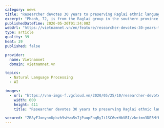 ```yaml
---
category: news
title: "Researcher devotes 30 years to preserving Raglai ethnic language"
excerpt: "Phanh, 72, is from the Raglai group in the southern province of Ninh Thuan’s Bac Ai District, and has been collecting information about the language and studying teaching method"
publishedDateTime: 2020-05-26T01:24:00Z
webUrl: "https://vietnamnet.vn/en/feature/researcher-devotes-30-years-to-preserving-raglai-ethnic-language-643676.html"
type: article
quality: 39
heat: 39
published: false

provider:
  name: Vietnamnet
  domain: vietnamnet.vn

topics:
  - Natural Language Processing
  - AI

images:
  - url: "https://vnn-imgs-f.vgcloud.vn/2020/05/25/10/researcher-devotes-30-years-to-preserving-raglai-ethnic-language-2.jpg"
    width: 600
    height: 411
    title: "Researcher devotes 30 years to preserving Raglai ethnic language"

secured: "ZB8yFJxnynmUpbzh9sHwa5v7jPaupFnqByIi1SC6wrHbVBI/zkntmn3DE5MfHCKF/zsj27uII/UoNWrZ/08rC8kdevZW4gVhaEc8MUUYobMN+8uCzvuvWOkqyEuliBOFn1cesveTUt9XaQjbUQTzOaOsvmuQzBNNKEIgABfoYn4ucR9AC9gN/bBTdNpUG8eRQ/DauBrOeikkJ01Pxbjg+Ay5sqFO1PFensbS+CtGyuOMzWUnn9y0UT2/FG1WYLssxd2pB52MSUXQbLpu9Jcb+Bdx+FtAAqKKZaRxha0c2w1/HfXAuSfHVwxEoedM0feaIeBFq2pvQ0RMEiXohiw0eRI2f032ptije6t0qiiYZ3mLGZWtsqkU1nMb3EHVrG2W2oVkMVX9tH/oEWGjQFWUopm+L+Wop91rdDpD0jxr/9y6lg+oZeqC/Hr7bg8GuXijI/DsCgfDJIT8aWSIoMMWCDx6cA9rGDg/p8Oz+nFsAHE=;3hYIK0kZMiCuRzITd44Giw=="
---
```


